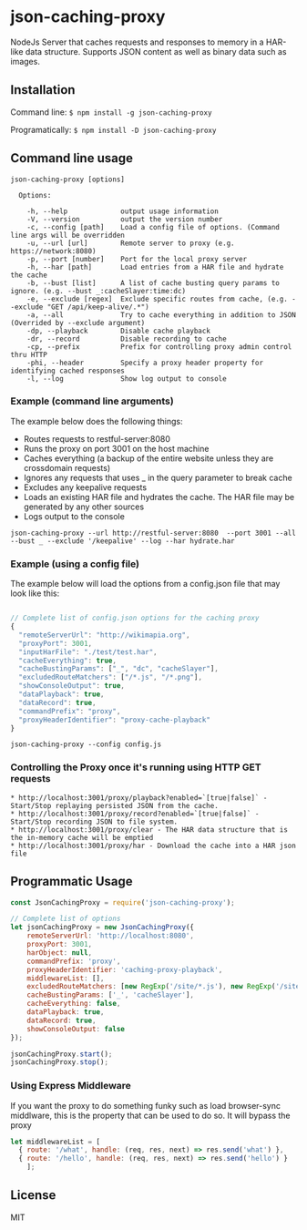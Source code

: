 # json-caching-proxy

NodeJs Server that caches requests and responses to memory in a HAR-like data structure. Supports JSON content as well as binary data such as images.

## Installation

Command line: ``` $ npm install -g json-caching-proxy ```

Programatically: ``` $ npm install -D json-caching-proxy ```

## Command line usage

```
json-caching-proxy [options]

  Options:

    -h, --help             output usage information
    -V, --version          output the version number
    -c, --config [path]    Load a config file of options. (Command line args will be overridden
    -u, --url [url]        Remote server to proxy (e.g. https://network:8080)
    -p, --port [number]    Port for the local proxy server
    -h, --har [path]       Load entries from a HAR file and hydrate the cache
    -b, --bust [list]      A list of cache busting query params to ignore. (e.g. --bust _:cacheSlayer:time:dc)
    -e, --exclude [regex]  Exclude specific routes from cache, (e.g. --exclude "GET /api/keep-alive/.*")
    -a, --all              Try to cache everything in addition to JSON (Overrided by --exclude argument)
    -dp, --playback        Disable cache playback
    -dr, --record          Disable recording to cache
    -cp, --prefix          Prefix for controlling proxy admin control thru HTTP
    -phi, --header         Specify a proxy header property for identifying cached responses
    -l, --log              Show log output to console

```


### Example (command line arguments)

The example below does the following things:
* Routes requests to restful-server:8080
* Runs the proxy on port 3001 on the host machine
* Caches everything (a backup of the entire website unless they are crossdomain requests)
* Ignores any requests that uses _ in the query parameter to break cache
* Excludes any keepalive requests
* Loads an existing HAR file and hydrates the cache. The HAR file may be generated by any other sources
* Logs output to the console

```
json-caching-proxy --url http://restful-server:8080  --port 3001 --all --bust _ --exclude '/keepalive' --log --har hydrate.har

```


### Example (using a config file)

The example below will load the options from a config.json file that may look like this:

```js

// Complete list of config.json options for the caching proxy
{
  "remoteServerUrl": "http://wikimapia.org",
  "proxyPort": 3001,
  "inputHarFile": "./test/test.har",
  "cacheEverything": true,
  "cacheBustingParams": ["_", "dc", "cacheSlayer"],
  "excludedRouteMatchers": ["/*.js", "/*.png"],
  "showConsoleOutput": true,
  "dataPlayback": true,
  "dataRecord": true,
  "commandPrefix": "proxy",
  "proxyHeaderIdentifier": "proxy-cache-playback"
}
```

```
json-caching-proxy --config config.js

```

### Controlling the Proxy once it's running using HTTP GET requests
```
* http://localhost:3001/proxy/playback?enabled=`[true|false]` - Start/Stop replaying persisted JSON from the cache.
* http://localhost:3001/proxy/record?enabled=`[true|false]` - Start/Stop recording JSON to file system.
* http://localhost:3001/proxy/clear - The HAR data structure that is the in-memory cache will be emptied
* http://localhost:3001/proxy/har - Download the cache into a HAR json file
```

## Programmatic Usage

```js
const JsonCachingProxy = require('json-caching-proxy');

// Complete list of options
let jsonCachingProxy = new JsonCachingProxy({
    remoteServerUrl: 'http://localhost:8080',
    proxyPort: 3001,
    harObject: null,
    commandPrefix: 'proxy',
    proxyHeaderIdentifier: 'caching-proxy-playback',
    middlewareList: [],
    excludedRouteMatchers: [new RegExp('/site/*.js'), new RegExp('/site/*.gif')],
    cacheBustingParams: ['_', 'cacheSlayer'],
    cacheEverything: false,
    dataPlayback: true,
    dataRecord: true,
    showConsoleOutput: false
});

jsonCachingProxy.start();
jsonCachingProxy.stop();

```

### Using Express Middleware

If you want the proxy to do something funky such as load browser-sync middlware, this is the property that can be used to do so. It will bypass the proxy

```js
let middlewareList = [
  { route: '/what', handle: (req, res, next) => res.send('what') },
  { route: '/hello', handle: (req, res, next) => res.send('hello') }
	];
```

## License

MIT
